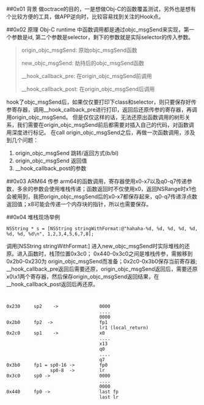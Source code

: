 ##0x01 背景
做octrace的目的，一是想做Obj-C的函数覆盖测试，另外也是想有个比较方便的工具，做APP逆向时，比较容易找到关注的Hook点。

##0x02 原理
Obj-C runtime 中函数调用都是通过objc_msgSend来实现，第一个参数是id, 第二个参数是selector，剩下的参数就是实际selector的传入参数。

>origin\_objc\_msgSend: 原始objc_msgSend函数
>
>new\_objc\_msgSend: 劫持后的objc_msgSend函数
>
>\_\_hook\_callback\_pre: 在origin\_objc\_msgSend前调用
>
>\_\_hook\_callback\_post: 在origin\_objc\_msgSend后调用


hook了objc\_msgSend后，如果仅仅要打印下class和selector，则只要保存好传参寄存器，调用\_\_hook\_callback\_pre进行打印，返回后还原传参的寄存器，再调用origin\_objc\_msgSend。
但是仅仅这样的话，无法还原出函数调用的树形关系，我们需要在origin\_objc\_msgSend前后都需要对插入自己的代码，对函数调用深度进行标记。
在call origin\_objc\_msgSend之后，再做一次函数调用，涉及到几个问题：

1. origin\_objc_msgSend 跳转/返回方式(b/bl)
2. origin\_objc_msgSend 返回值
3. \_\_hook\_callback\_post的参数

##0x03 ARM64 传参
arm64的函数调用，寄存器使用x0-x7以及q0-q7传递参数，多余的参数会使用堆栈传递；函数返回时不仅使用x0，返回NSRange时x1也会被用到，我把origin\_objc_msgSend后的x0-x7都保存起来，q0-q7传递浮点数返回值；x8可能会传递一个内存块的指针，所以也需要保存。


##0x04 堆栈现场举例

````
NSString * s = [NSString stringWithFormat:@"hahaha-%d, %d, %d, %d, %d, %d, %d, %d\n", 1,2,3,4,5,6,7,8];

````

调用[NSString stringWithFormat:] 进入new\_objc_msgSend时实际堆栈的还原。进入函数时，栈顶位置0x3c0； 0x440-0x3c0之间是堆栈传参，需搬移到0x2b0-0x230为 origin\_objc\_msgSend而准备；0x2c0-0x3b0保存当前寄存器; \_\_hook\_callback\_pre返回后需要还原，origin\_objc\_msgSend返回后，需要还原x0\x1两个寄存器，然后保存origin\_objc\_msgSend返回结果，在\_\_hook\_callback\_post返回后再还原。


````

    
0x230     sp2    ->               0000
                                  ....
                                  0000
0x2b0     fp2  ->                 fp1
                                  lr1 (local_return)
0x2c0     sp1    ->               x0
                                  ....
                                  x13
                                  q0
                                  ....
                                  q7
0x3b0     fp1 = sp0-16 ->         fp0
                sp0-8  ->         lr                    
0x3c0     sp0 ->                  0000
                                  ....
                                  0000
0x440     fp0 ->                  last fp
                                  last lr 
````